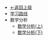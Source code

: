- [&lt;-返回上级](/)
- [学习路线](/Content/Math/RoadMap.md)
- 数学分析
  - [数学分析(上)](/Content/Math/Chapter1_1.md)
  - [数学分析(下)](/Content/Math/Chapter1_2.md)
